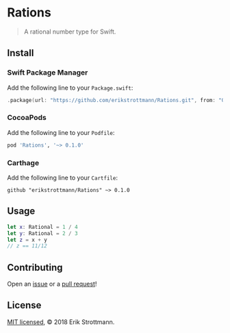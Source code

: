 # Rations

> A rational number type for Swift.

## Install

### Swift Package Manager

Add the following line to your `Package.swift`:
```swift
.package(url: "https://github.com/erikstrottmann/Rations.git", from: "0.1.0"),
```

### CocoaPods

Add the following line to your `Podfile`:
```ruby
pod 'Rations', '~> 0.1.0'
```

### Carthage

Add the following line to your `Cartfile`:
```
github "erikstrottmann/Rations" ~> 0.1.0
```

## Usage

```swift
let x: Rational = 1 / 4
let y: Rational = 2 / 3
let z = x + y
// z == 11/12
```

## Contributing

Open an [issue](https://github.com/erikstrottmann/Rations/issues) or a [pull request](https://github.com/erikstrottmann/Rations/pulls)!

## License

[MIT licensed](LICENSE.md), © 2018 Erik Strottmann.
